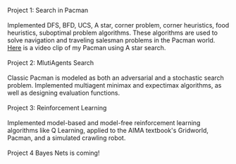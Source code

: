 Project 1: Search in Pacman</br>
</br>
Implemented DFS, BFD, UCS, A star, corner problem, corner heuristics, food heuristics, suboptimal problem algorithms. These algorithms are used to solve navigation and traveling salesman problems in the Pacman world.</br>
<a href="https://youtu.be/eV61V7uRW5Q">Here</a> is a video clip of my Pacman using A star search.</br>
</br>
Project 2: MlutiAgents Search</br>
</br>
Classic Pacman is modeled as both an adversarial and a stochastic search problem. Implemented multiagent minimax and expectimax algorithms, as well as designing evaluation functions.</br>
</br>
Project 3: Reinforcement Learning</br>
</br>
Implemented model-based and model-free reinforcement learning algorithms like Q Learning, applied to the AIMA textbook's Gridworld, Pacman, and a simulated crawling robot.</br>
</br>
Project 4 Bayes Nets is coming!


